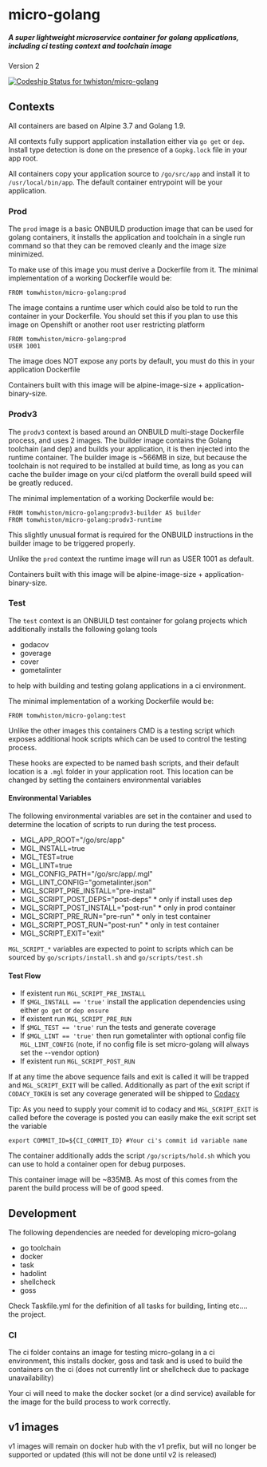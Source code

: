 # micro-golang
##### A super lightweight microservice container for golang applications, including ci testing context and toolchain image
Version 2

[ ![Codeship Status for twhiston/micro-golang](https://app.codeship.com/projects/cb4b5360-2c28-0135-d4a4-7229e0f954fc/status?branch=master)](https://app.codeship.com/projects/224201)

## Contexts

All containers are based on Alpine 3.7 and Golang 1.9.

All contexts fully support application installation either via `go get` or `dep`.
Install type detection is done on the presence of a `Gopkg.lock` file in your app root.

All containers copy your application source to `/go/src/app` and install it to `/usr/local/bin/app`.
The default container entrypoint will be your application.

### Prod

The `prod` image is a basic ONBUILD production image that can be used for golang containers,
it installs the application and toolchain in a single run command so that they can be removed
cleanly and the image size minimized.

To make use of this image you must derive a Dockerfile from it.
The minimal implementation of a working Dockerfile would be:
```
FROM tomwhiston/micro-golang:prod
```

The image contains a runtime user which could also be told to run the container in your Dockerfile.
You should set this if you plan to use this image on Openshift or another root user restricting platform
```
FROM tomwhiston/micro-golang:prod
USER 1001
```

The image does NOT expose any ports by default, you must do this in your application Dockerfile

Containers built with this image will be alpine-image-size + application-binary-size.

### Prodv3

The `prodv3` context is based around an ONBUILD multi-stage Dockerfile process, and uses 2 images.
The builder image contains the Golang toolchain (and dep) and builds your application, it is then injected into the runtime container.
The builder image is ~566MB in size, but because the toolchain is not required to be installed at build time, as long as you can cache the
builder image on your ci/cd platform the overall build speed will be greatly reduced.

The minimal implementation of a working Dockerfile would be:
```
FROM tomwhiston/micro-golang:prodv3-builder AS builder
FROM tomwhiston/micro-golang:prodv3-runtime
```
This slightly unusual format is required for the ONBUILD instructions in the builder image to be triggered properly.

Unlike the `prod` context the runtime image will run as USER 1001 as default.

Containers built with this image will be alpine-image-size + application-binary-size.

### Test

The `test` context is an ONBUILD test container for golang projects which additionally installs the following golang tools

- godacov
- goverage
- cover
- gometalinter

to help with building and testing golang applications in a ci environment.

The minimal implementation of a working Dockerfile would be:
```
FROM tomwhiston/micro-golang:test
```

Unlike the other images this containers CMD is a testing script which exposes additional hook scripts which can be used to control the testing process.

These hooks are expected to be named bash scripts, and their default location is a `.mgl` folder in your application root. This location can be changed by setting the containers environmental variables

#### Environmental Variables

The following environmental variables are set in the container and used to determine the location of scripts to run during the test process.

- MGL_APP_ROOT="/go/src/app"
- MGL_INSTALL=true
- MGL_TEST=true
- MGL_LINT=true
- MGL_CONFIG_PATH="/go/src/app/.mgl"
- MGL_LINT_CONFIG="gometalinter.json"
- MGL_SCRIPT_PRE_INSTALL="pre-install"
- MGL_SCRIPT_POST_DEPS="post-deps" * only if install uses dep
- MGL_SCRIPT_POST_INSTALL="post-run" * only in prod container
- MGL_SCRIPT_PRE_RUN="pre-run" * only in test container
- MGL_SCRIPT_POST_RUN="post-run" * only in test container
- MGL_SCRIPT_EXIT="exit"


`MGL_SCRIPT_*` variables are expected to point to scripts which can be sourced by `go/scripts/install.sh` and `go/scripts/test.sh`

#### Test Flow

- If existent run `MGL_SCRIPT_PRE_INSTALL`
- If `$MGL_INSTALL == 'true'` install the application dependencies using either `go get` or `dep ensure`
- If existent run `MGL_SCRIPT_PRE_RUN`
- If `$MGL_TEST == 'true'` run the tests and generate coverage
- If `$MGL_LINT == 'true'` then run gometalinter with optional config file `MGL_LINT_CONFIG` (note, if no config file is set micro-golang will always set the --vendor option)
- If existent run `MGL_SCRIPT_POST_RUN`

If at any time the above sequence fails and exit is called it will be trapped and `MGL_SCRIPT_EXIT` will be called.
Additionally as part of the exit script if `CODACY_TOKEN` is set any coverage generated will be shipped to [Codacy](https://www.codacy.com)

Tip: As you need to supply your commit id to codacy and `MGL_SCRIPT_EXIT` is called before the coverage is posted you can easily make the exit script set the variable
```
export COMMIT_ID=${CI_COMMIT_ID} #Your ci's commit id variable name
```

The container additionally adds the script `/go/scripts/hold.sh` which you can use to hold a container open for debug purposes.

This container image will be ~835MB. As most of this comes from the parent the build process will be of good speed.

## Development

The following dependencies are needed for developing micro-golang

- go toolchain
- docker
- task
- hadolint
- shellcheck
- goss

Check Taskfile.yml for the definition of all tasks for building, linting etc.... the project.

### CI

The ci folder contains an image for testing micro-golang in a ci environment, this installs docker, goss and task
and is used to build the containers on the ci (does not currently lint or shellcheck due to package unavailability)

Your ci will need to make the docker socket (or a dind service) available for the image for the build process to work correctly.

## v1 images

v1 images will remain on docker hub with the v1 prefix, but will no longer be supported or updated
(this will not be done until v2 is released)
